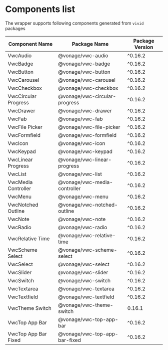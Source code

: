 # Components list
The wrapper supports following components generated from `vivid` packages

| Component Name | Package Name | Package Version |
|----------------|--------------|-----------------|
| VwcAudio | @vonage/vwc-audio | ^0.16.2 |
| VwcBadge | @vonage/vwc-badge | ^0.16.2 |
| VwcButton | @vonage/vwc-button | ^0.16.2 |
| VwcCarousel | @vonage/vwc-carousel | ^0.16.2 |
| VwcCheckbox | @vonage/vwc-checkbox | ^0.16.2 |
| VwcCircular Progress | @vonage/vwc-circular-progress | ^0.16.2 |
| VwcDrawer | @vonage/vwc-drawer | ^0.16.2 |
| VwcFab | @vonage/vwc-fab | ^0.16.2 |
| VwcFile Picker | @vonage/vwc-file-picker | ^0.16.2 |
| VwcFormfield | @vonage/vwc-formfield | ^0.16.2 |
| VwcIcon | @vonage/vwc-icon | ^0.16.2 |
| VwcKeypad | @vonage/vwc-keypad | ^0.16.2 |
| VwcLinear Progress | @vonage/vwc-linear-progress | ^0.16.2 |
| VwcList | @vonage/vwc-list | ^0.16.2 |
| VwcMedia Controller | @vonage/vwc-media-controller | ^0.16.2 |
| VwcMenu | @vonage/vwc-menu | ^0.16.2 |
| VwcNotched Outline | @vonage/vwc-notched-outline | ^0.16.2 |
| VwcNote | @vonage/vwc-note | ^0.16.2 |
| VwcRadio | @vonage/vwc-radio | ^0.16.2 |
| VwcRelative Time | @vonage/vwc-relative-time | ^0.16.2 |
| VwcScheme Select | @vonage/vwc-scheme-select | ^0.16.2 |
| VwcSelect | @vonage/vwc-select | ^0.16.2 |
| VwcSlider | @vonage/vwc-slider | ^0.16.2 |
| VwcSwitch | @vonage/vwc-switch | ^0.16.2 |
| VwcTextarea | @vonage/vwc-textarea | ^0.16.2 |
| VwcTextfield | @vonage/vwc-textfield | ^0.16.2 |
| VwcTheme Switch | @vonage/vwc-theme-switch | 0.16.1 |
| VwcTop App Bar | @vonage/vwc-top-app-bar | ^0.16.2 |
| VwcTop App Bar Fixed | @vonage/vwc-top-app-bar-fixed | ^0.16.2 |